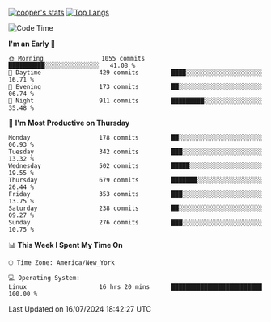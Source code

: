 [![cooper's stats](https://github-readme-stats-l2ak-km2n59e3j-coopjzs-projects.vercel.app/api?username=coopjz&count_private=true)](https://github.com/coopjz/github-readme-stats)
[![Top Langs](https://github-readme-stats-l2ak-km2n59e3j-coopjzs-projects.vercel.app/api/top-langs/?username=coopjz&count_private=true&langs_count=8&layout=compact&&hide=C)](https://github.com/coopjz/github-readme-stats)
<!--START_SECTION:waka-->
![Code Time](http://img.shields.io/badge/Code%20Time-88%20hrs%2059%20mins-blue)

**I'm an Early 🐤** 

```text
🌞 Morning                1055 commits        ██████████░░░░░░░░░░░░░░░   41.08 % 
🌆 Daytime                429 commits         ████░░░░░░░░░░░░░░░░░░░░░   16.71 % 
🌃 Evening                173 commits         ██░░░░░░░░░░░░░░░░░░░░░░░   06.74 % 
🌙 Night                  911 commits         █████████░░░░░░░░░░░░░░░░   35.48 % 
```
📅 **I'm Most Productive on Thursday** 

```text
Monday                   178 commits         ██░░░░░░░░░░░░░░░░░░░░░░░   06.93 % 
Tuesday                  342 commits         ███░░░░░░░░░░░░░░░░░░░░░░   13.32 % 
Wednesday                502 commits         █████░░░░░░░░░░░░░░░░░░░░   19.55 % 
Thursday                 679 commits         ███████░░░░░░░░░░░░░░░░░░   26.44 % 
Friday                   353 commits         ███░░░░░░░░░░░░░░░░░░░░░░   13.75 % 
Saturday                 238 commits         ██░░░░░░░░░░░░░░░░░░░░░░░   09.27 % 
Sunday                   276 commits         ███░░░░░░░░░░░░░░░░░░░░░░   10.75 % 
```


📊 **This Week I Spent My Time On** 

```text
🕑︎ Time Zone: America/New_York

💻 Operating System: 
Linux                    16 hrs 20 mins      █████████████████████████   100.00 % 
```


 Last Updated on 16/07/2024 18:42:27 UTC
<!--END_SECTION:waka-->

